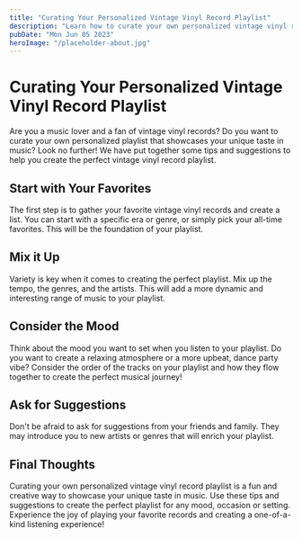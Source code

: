 ```yaml
---
title: "Curating Your Personalized Vintage Vinyl Record Playlist"
description: "Learn how to curate your own personalized vintage vinyl record playlist with our tips and suggestions. Experience the joy of playing your favorite records and creating a unique listening experience!"
pubDate: "Mon Jun 05 2023"
heroImage: "/placeholder-about.jpg"
---
```


# Curating Your Personalized Vintage Vinyl Record Playlist

Are you a music lover and a fan of vintage vinyl records? Do you want to curate your own personalized playlist that showcases your unique taste in music? Look no further! We have put together some tips and suggestions to help you create the perfect vintage vinyl record playlist.

## Start with Your Favorites

The first step is to gather your favorite vintage vinyl records and create a list. You can start with a specific era or genre, or simply pick your all-time favorites. This will be the foundation of your playlist.

## Mix it Up

Variety is key when it comes to creating the perfect playlist. Mix up the tempo, the genres, and the artists. This will add a more dynamic and interesting range of music to your playlist.

## Consider the Mood

Think about the mood you want to set when you listen to your playlist. Do you want to create a relaxing atmosphere or a more upbeat, dance party vibe? Consider the order of the tracks on your playlist and how they flow together to create the perfect musical journey!

## Ask for Suggestions

Don&#39;t be afraid to ask for suggestions from your friends and family. They may introduce you to new artists or genres that will enrich your playlist.

## Final Thoughts

Curating your own personalized vintage vinyl record playlist is a fun and creative way to showcase your unique taste in music. Use these tips and suggestions to create the perfect playlist for any mood, occasion or setting. Experience the joy of playing your favorite records and creating a one-of-a-kind listening experience!
